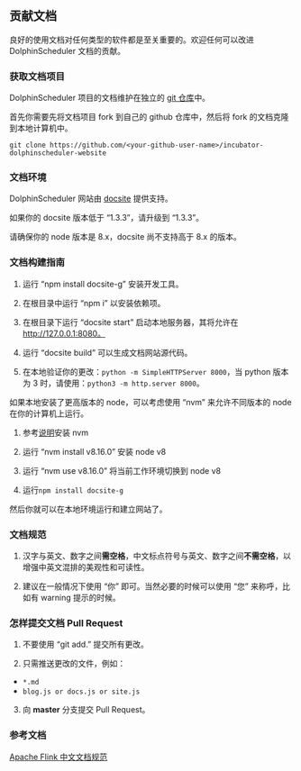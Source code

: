 ## 贡献文档

良好的使用文档对任何类型的软件都是至关重要的。欢迎任何可以改进 DolphinScheduler 文档的贡献。


### 获取文档项目

DolphinScheduler 项目的文档维护在独立的 [git 仓库](https://github.com/apache/incubator-dolphinscheduler-website)中。

首先你需要先将文档项目 fork 到自己的 github 仓库中，然后将 fork 的文档克隆到本地计算机中。

```
git clone https://github.com/<your-github-user-name>/incubator-dolphinscheduler-website
```

### 文档环境

DolphinScheduler 网站由 [docsite](https://github.com/txd-team/docsite) 提供支持。

如果你的 docsite 版本低于 “1.3.3”，请升级到 “1.3.3”。

请确保你的 node 版本是 8.x，docsite 尚不支持高于 8.x 的版本。

### 文档构建指南

1. 运行 “npm install docsite-g” 安装开发工具。

2. 在根目录中运行 “npm i” 以安装依赖项。

3. 在根目录下运行 “docsite start” 启动本地服务器，其将允许在 http://127.0.0.1:8080。

4. 运行 “docsite build” 可以生成文档网站源代码。

5. 在本地验证你的更改：`python -m SimpleHTTPServer 8000`，当 python 版本为 3 时，请使用：`python3 -m http.server 8000`。

如果本地安装了更高版本的 node，可以考虑使用 “nvm” 来允许不同版本的 node 在你的计算机上运行。

1. 参考[说明](http://nvm.sh)安装 nvm

2. 运行 “nvm install v8.16.0” 安装 node v8

3. 运行 “nvm use v8.16.0” 将当前工作环境切换到 node v8

4. 运行`npm install docsite-g`

然后你就可以在本地环境运行和建立网站了。

### 文档规范

1. 汉字与英文、数字之间**需空格**，中文标点符号与英文、数字之间**不需空格**，以增强中英文混排的美观性和可读性。

2. 建议在一般情况下使用 “你” 即可。当然必要的时候可以使用 “您” 来称呼，比如有 warning 提示的时候。

### 怎样提交文档 Pull Request

1. 不要使用 “git add.” 提交所有更改。

2. 只需推送更改的文件，例如：

 * `*.md`
 * `blog.js or docs.js or site.js`

3. 向 **master** 分支提交 Pull Request。

### 参考文档

[Apache Flink 中文文档规范](https://cwiki.apache.org/confluence/display/FLINK/Flink+Translation+Specifications)